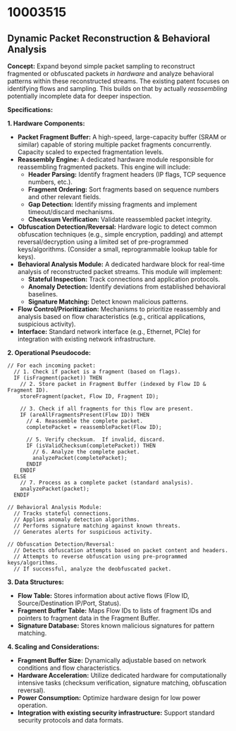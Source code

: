 # 10003515

## Dynamic Packet Reconstruction & Behavioral Analysis

**Concept:** Expand beyond simple packet sampling to reconstruct fragmented or obfuscated packets *in hardware* and analyze behavioral patterns within these reconstructed streams. The existing patent focuses on identifying flows and sampling. This builds on that by actually *reassembling* potentially incomplete data for deeper inspection.

**Specifications:**

**1. Hardware Components:**

*   **Packet Fragment Buffer:** A high-speed, large-capacity buffer (SRAM or similar) capable of storing multiple packet fragments concurrently. Capacity scaled to expected fragmentation levels.
*   **Reassembly Engine:** A dedicated hardware module responsible for reassembling fragmented packets. This engine will include:
    *   **Header Parsing:** Identify fragment headers (IP flags, TCP sequence numbers, etc.).
    *   **Fragment Ordering:** Sort fragments based on sequence numbers and other relevant fields.
    *   **Gap Detection:** Identify missing fragments and implement timeout/discard mechanisms.
    *   **Checksum Verification:** Validate reassembled packet integrity.
*   **Obfuscation Detection/Reversal:**  Hardware logic to detect common obfuscation techniques (e.g., simple encryption, padding) and attempt reversal/decryption using a limited set of pre-programmed keys/algorithms.  (Consider a small, reprogrammable lookup table for keys).
*   **Behavioral Analysis Module:** A dedicated hardware block for real-time analysis of reconstructed packet streams. This module will implement:
    *   **Stateful Inspection:** Track connections and application protocols.
    *   **Anomaly Detection:** Identify deviations from established behavioral baselines.
    *   **Signature Matching:**  Detect known malicious patterns.
*   **Flow Control/Prioritization:** Mechanisms to prioritize reassembly and analysis based on flow characteristics (e.g., critical applications, suspicious activity).
*   **Interface:** Standard network interface (e.g., Ethernet, PCIe) for integration with existing network infrastructure.

**2. Operational Pseudocode:**

```
// For each incoming packet:
  // 1. Check if packet is a fragment (based on flags).
  IF (isFragment(packet)) THEN
    // 2. Store packet in Fragment Buffer (indexed by Flow ID & Fragment ID).
    storeFragment(packet, Flow ID, Fragment ID);

    // 3. Check if all fragments for this flow are present.
    IF (areAllFragmentsPresent(Flow ID)) THEN
      // 4. Reassemble the complete packet.
      completePacket = reassemblePacket(Flow ID);

      // 5. Verify checksum.  If invalid, discard.
      IF (isValidChecksum(completePacket)) THEN
        // 6. Analyze the complete packet.
        analyzePacket(completePacket);
      ENDIF
    ENDIF
  ELSE
    // 7. Process as a complete packet (standard analysis).
    analyzePacket(packet);
  ENDIF

// Behavioral Analysis Module:
  // Tracks stateful connections.
  // Applies anomaly detection algorithms.
  // Performs signature matching against known threats.
  // Generates alerts for suspicious activity.

// Obfuscation Detection/Reversal:
  // Detects obfuscation attempts based on packet content and headers.
  // Attempts to reverse obfuscation using pre-programmed keys/algorithms.
  // If successful, analyze the deobfuscated packet.
```

**3.  Data Structures:**

*   **Flow Table:**  Stores information about active flows (Flow ID, Source/Destination IP/Port, Status).
*   **Fragment Buffer Table:** Maps Flow IDs to lists of fragment IDs and pointers to fragment data in the Fragment Buffer.
*   **Signature Database:** Stores known malicious signatures for pattern matching.

**4.  Scaling and Considerations:**

*   **Fragment Buffer Size:**  Dynamically adjustable based on network conditions and flow characteristics.
*   **Hardware Acceleration:**  Utilize dedicated hardware for computationally intensive tasks (checksum verification, signature matching, obfuscation reversal).
*   **Power Consumption:**  Optimize hardware design for low power operation.
*   **Integration with existing security infrastructure:** Support standard security protocols and data formats.